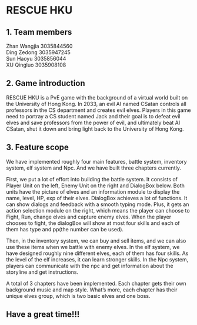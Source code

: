 # RESCUE HKU
## 1. Team members
Zhan Wangjia 3035844560  
Ding Zedong 3035947245  
Sun Haoyu 3035856044  
XU Qingluo 3035908108

## 2. Game introduction
RESCUE HKU is a PvE game with the background of a virtual world built on the University of Hong Kong. In 2033, an evil AI named CSatan controls all professors in the CS department and creates evil elves. Players in this game need to portray a CS student named Jack and their goal is to defeat evil elves and save professors from the power of evil, and ultimately beat AI CSatan, shut it down and bring light back to the University of Hong Kong.

## 3. Feature scope
We have implemented roughly four main features, battle system, inventory system, elf system and Npc. And we have built three chapters currently.

First, we put a lot of effort into building the battle system. It consists of Player Unit on the left, Enemy Unit on the right and DialogBox below. Both units have the picture of elves and an information module to display the name, level, HP, exp of their elves. DialogBox achieves a lot of functions. It can show dialogs and feedback with a smooth typing mode. Plus, it gets an action selection module on the right, which means the player can choose to Fight, Run, change elves and capture enemy elves. When the player chooses to fight, the dialogBox will show at most four skills and each of them has type and pp(the number can be used).

Then, in the inventory system, we can buy and sell items, and we can also use these items when we battle with enemy elves. In the elf system, we have designed roughly nine different elves, each of them has four skills. As the level of the elf increases, it can learn stronger skills. In the Npc system, players can communicate with the npc and get information about the storyline and get instructions.

A total of 3 chapters have been implemented. Each chapter gets their own background music and map style. What’s more, each chapter has their unique elves group, which is two basic elves and one boss.

## Have a great time!!!
